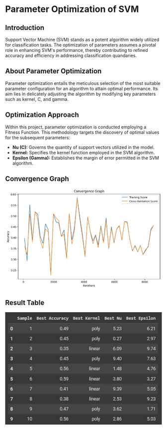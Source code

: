 # Parameter Optimization of SVM

## Introduction

Support Vector Machine (SVM) stands as a potent algorithm widely utilized for classification tasks. The optimization of parameters assumes a pivotal role in enhancing SVM's performance, thereby contributing to refined accuracy and efficiency in addressing classification quandaries.

## About Parameter Optimization

Parameter optimization entails the meticulous selection of the most suitable parameter configuration for an algorithm to attain optimal performance. Its aim lies in delicately adjusting the algorithm by modifying key parameters such as kernel, C, and gamma.

## Optimization Approach

Within this project, parameter optimization is conducted employing a Fitness Function. This methodology targets the discovery of optimal values for the subsequent parameters:

- **Nu (C):** Governs the quantity of support vectors utilized in the model.
- **Kernel:** Specifies the kernel function employed in the SVM algorithm.
- **Epsilon (Gamma):** Establishes the margin of error permitted in the SVM algorithm.

## Convergence Graph
![download (1)](https://github.com/Debolinaghosh/Parameter-Optimization-of-SVM/blob/main/convergence%20graph.png?raw=true)

## Result Table
![result](https://github.com/Debolinaghosh/Parameter-Optimization-of-SVM/blob/main/resultant%20table.png?raw=true)

